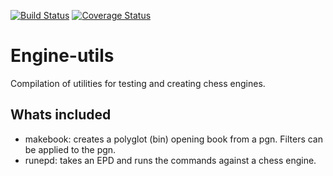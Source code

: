 [![Build Status](https://travis-ci.org/andrewbackes/engine-utils.svg?branch=master)](https://travis-ci.org/andrewbackes/engine-utils) [![Coverage Status](https://coveralls.io/repos/github/andrewbackes/engine-utils/badge.svg?branch=master)](https://coveralls.io/github/andrewbackes/engine-utils?branch=master)

# Engine-utils
Compilation of utilities for testing and creating chess engines.


## Whats included
- makebook: creates a polyglot (bin) opening book from a pgn. Filters can be applied to the pgn.
- runepd: takes an EPD and runs the commands against a chess engine.